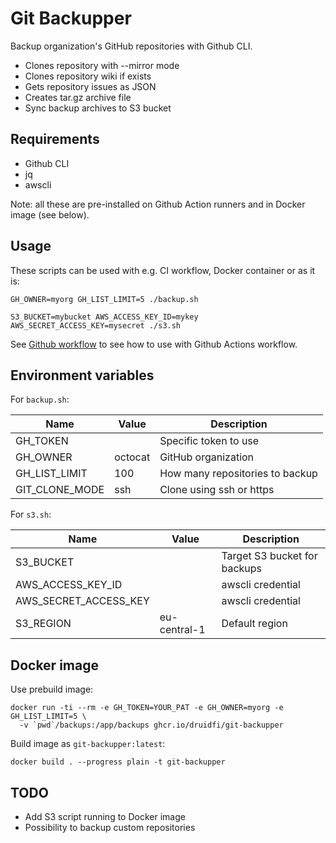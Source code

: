 # Git Backupper

Backup organization's GitHub repositories with Github CLI.

- Clones repository with --mirror mode
- Clones repository wiki if exists
- Gets repository issues as JSON
- Creates tar.gz archive file
- Sync backup archives to S3 bucket

## Requirements

- Github CLI
- jq
- awscli

Note: all these are pre-installed on Github Action runners and in Docker image (see below).

## Usage

These scripts can be used with e.g. CI workflow, Docker container or as it is:

```shell
GH_OWNER=myorg GH_LIST_LIMIT=5 ./backup.sh
```

```shell
S3_BUCKET=mybucket AWS_ACCESS_KEY_ID=mykey AWS_SECRET_ACCESS_KEY=mysecret ./s3.sh
```

See [Github workflow](.github/workflows/backup.yml) to see how to use with Github Actions workflow.

## Environment variables

For `backup.sh`:

| Name           | Value   | Description                     |
|----------------|---------|---------------------------------|
| GH_TOKEN       |         | Specific token to use           |
| GH_OWNER       | octocat | GitHub organization             |
| GH_LIST_LIMIT  | 100     | How many repositories to backup |
| GIT_CLONE_MODE | ssh     | Clone using ssh or https        |

For `s3.sh`:

| Name                  | Value        | Description                  |
|-----------------------|--------------|------------------------------|
| S3_BUCKET             |              | Target S3 bucket for backups |
| AWS_ACCESS_KEY_ID     |              | awscli credential            |
| AWS_SECRET_ACCESS_KEY |              | awscli credential            |
| S3_REGION             | eu-central-1 | Default region               |

## Docker image

Use prebuild image:

```shell
docker run -ti --rm -e GH_TOKEN=YOUR_PAT -e GH_OWNER=myorg -e GH_LIST_LIMIT=5 \
  -v `pwd`/backups:/app/backups ghcr.io/druidfi/git-backupper
```

Build image as `git-backupper:latest`:

```shell
docker build . --progress plain -t git-backupper
```

## TODO

- Add S3 script running to Docker image
- Possibility to backup custom repositories

